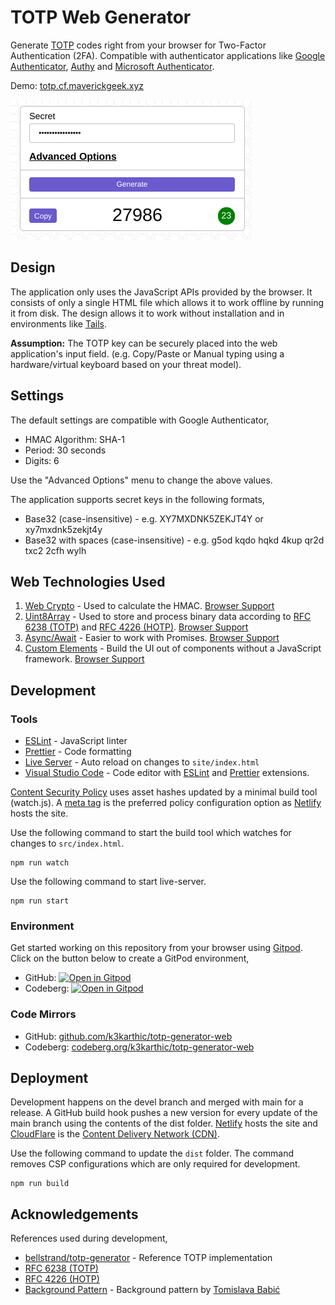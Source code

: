 # TOTP Web Generator

Generate [TOTP](https://en.wikipedia.org/wiki/Time-based_One-Time_Password) codes right from your browser for Two-Factor Authentication (2FA). Compatible with authenticator applications like [Google Authenticator](https://play.google.com/store/apps/details?id=com.google.android.apps.authenticator2&hl=en_IN&gl=US), [Authy](https://authy.com/) and [Microsoft Authenticator](https://www.microsoft.com/en-in/account/authenticator).

Demo: [totp.cf.maverickgeek.xyz](https://totp.cf.maverickgeek.xyz/)

![Application Screenshot](resources/screenshot.png)

## Design

The application only uses the JavaScript APIs provided by the browser. It consists of only a single HTML file which allows it to work offline by running it from disk. The design allows it to work without installation and in environments like [Tails](https://tails.boum.org/).

**Assumption:** The TOTP key can be securely placed into the web application's input field. (e.g. Copy/Paste or Manual typing using a hardware/virtual keyboard based on your threat model).

## Settings

The default settings are compatible with Google Authenticator,

* HMAC Algorithm: SHA-1
* Period: 30 seconds
* Digits: 6

Use the "Advanced Options" menu to change the above values.

The application supports secret keys in the following formats,
* Base32 (case-insensitive) - e.g. XY7MXDNK5ZEKJT4Y or xy7mxdnk5zekjt4y
* Base32 with spaces (case-insensitive) - e.g. g5od kqdo hqkd 4kup qr2d txc2 2cfh wylh

## Web Technologies Used

1. [Web Crypto](https://developer.mozilla.org/en-US/docs/Web/API/Web_Crypto_API) - Used to calculate the HMAC. [Browser Support](https://caniuse.com/cryptography)
2. [Uint8Array](https://developer.mozilla.org/en-US/docs/Web/JavaScript/Reference/Global_Objects/Uint8Array) - Used to store and process binary data according to [RFC 6238 (TOTP)](https://tools.ietf.org/html/rfc6238) and [RFC 4226 (HOTP)](https://tools.ietf.org/html/rfc4226). [Browser Support](https://caniuse.com/mdn-javascript_builtins_uint8array)
3. [Async/Await](https://developer.mozilla.org/en-US/docs/Web/JavaScript/Reference/Statements/async_function) - Easier to work with Promises. [Browser Support](https://caniuse.com/async-functions)
4. [Custom Elements](https://developer.mozilla.org/en-US/docs/Web/Web_Components/Using_custom_elements) - Build the UI out of components without a JavaScript framework. [Browser Support](https://caniuse.com/custom-elementsv1)

## Development

### Tools

-   [ESLint](https://eslint.org/) - JavaScript linter
-   [Prettier](https://prettier.io/) - Code formatting
-   [Live Server](https://github.com/tapio/live-server) - Auto reload on changes to `site/index.html`
-   [Visual Studio Code](https://code.visualstudio.com/) - Code editor with [ESLint](https://marketplace.visualstudio.com/items?itemName=dbaeumer.vscode-eslint) and [Prettier](https://marketplace.visualstudio.com/items?itemName=esbenp.prettier-vscode) extensions.

[Content Security Policy](https://content-security-policy.com/hash/) uses asset hashes updated by a minimal build tool (watch.js). A [meta tag](https://content-security-policy.com/examples/meta/) is the preferred policy configuration option as [Netlify](https://www.netlify.com/) hosts the site.

Use the following command to start the build tool which watches for changes to `src/index.html`.
```
npm run watch
```

Use the following command to start live-server.
```
npm run start
```

### Environment

Get started working on this repository from your browser using [Gitpod](https://gitpod.io). Click on the button below to create a GitPod environment, <br />
* GitHub: [![Open in Gitpod](https://gitpod.io/button/open-in-gitpod.svg)](https://gitpod.io/#https://github.com/k3karthic/totp-generator-web)
* Codeberg: [![Open in Gitpod](https://gitpod.io/button/open-in-gitpod.svg)](https://gitpod.io/#https://codeberg.org/k3karthic/totp-generator-web)

### Code Mirrors

* GitHub: [github.com/k3karthic/totp-generator-web](https://github.com/k3karthic/totp-generator-web/)
* Codeberg: [codeberg.org/k3karthic/totp-generator-web](https://codeberg.org/k3karthic/totp-generator-web)

## Deployment

Development happens on the devel branch and merged with main for a release.  A GitHub build hook pushes a new version for every update of the main branch using the contents of the dist folder. [Netlify](https://www.netlify.com/) hosts the site and [CloudFlare](https://cloudflare.com) is the [Content Delivery Network (CDN)](https://en.wikipedia.org/wiki/Content_delivery_network).

Use the following command to update the `dist` folder. The command removes CSP configurations which are only required for development.
```
npm run build
```

## Acknowledgements

References used during development,

-   [bellstrand/totp-generator](https://github.com/bellstrand/totp-generator) - Reference TOTP implementation
-   [RFC 6238 (TOTP)](https://tools.ietf.org/html/rfc6238)
-   [RFC 4226 (HOTP)](https://tools.ietf.org/html/rfc4226)
-   [Background Pattern](https://www.toptal.com/designers/subtlepatterns/double-bubble-outline-pattern/) - Background pattern by [Tomislava Babić](https://behance.net/antitomi)
